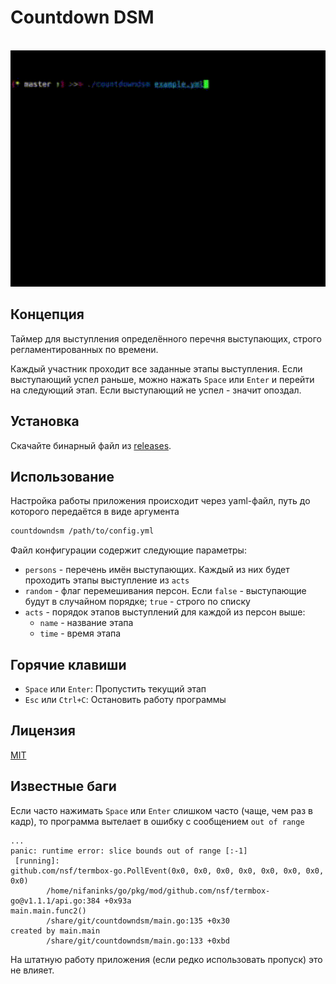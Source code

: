# Countdown DSM

<p align="center">
  <br>
  <img src="demo.gif" width="600" alt="CountdownDSM Demo">
  <br>
</p>

## Концепция

Таймер для выступления определённого перечня выступающих, строго регламентированных по времени.

Каждый участник проходит все заданные этапы выступления. Если выступающий успел раньше, можно нажать
`Space` или `Enter` и перейти на следующий этап. Если выступающий не успел - значит опоздал.

## Установка

Cкачайте бинарный файл из [releases](https://github.com/Piknik1990/countdowndsm/releases).

## Использование

Настройка работы приложения происходит через yaml-файл, путь до которого передаётся в виде аргумента

```sh
countdowndsm /path/to/config.yml
```

Файл конфигурации содержит следующие параметры:

* `persons` - перечень имён выступающих. Каждый из них будет проходить этапы выступление из `acts`
* `random` - флаг перемешивания персон. Если `false` - выступающие будут в случайном порядке; `true` - строго по списку
* `acts` - порядок этапов выступлений для каждой из персон выше:
  *  `name` - название этапа
  *  `time` - время этапа

## Горячие клавиши

* `Space` или `Enter`: Пропустить текущий этап
* `Esc` или `Ctrl+C`: Остановить работу программы

## Лицензия

[MIT](LICENSE)

## Известные баги

Если часто нажимать `Space` или `Enter` слишком часто (чаще, чем раз в кадр), то программа вытелает в ошибку с сообщением `out of range`

```
...
panic: runtime error: slice bounds out of range [:-1]
 [running]:
github.com/nsf/termbox-go.PollEvent(0x0, 0x0, 0x0, 0x0, 0x0, 0x0, 0x0, 0x0)
        /home/nifaninks/go/pkg/mod/github.com/nsf/termbox-go@v1.1.1/api.go:384 +0x93a
main.main.func2()
        /share/git/countdowndsm/main.go:135 +0x30
created by main.main
        /share/git/countdowndsm/main.go:133 +0xbd
```

На штатную работу приложения (если редко использовать пропуск) это не влияет.
